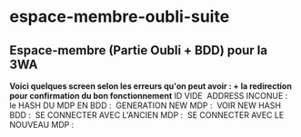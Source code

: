 # espace-membre-oubli-suite
Espace-membre (Partie Oubli + BDD) pour la 3WA
----------
**Voici quelques screen selon les erreurs qu'on peut avoir : + la redirection pour confirmation du bon fonctionnement**
ID VIDE
<img src="http://puu.sh/tLzNZ/cf0277be7a.png" alt="">
ADDRESS INCONUE :
<img src="http://puu.sh/tLzSY/716ae871f9.png" alt="">
le HASH DU MDP EN BDD :
<img src="http://puu.sh/tLzWo/6fef60f336.png" alt="">
GENERATION NEW MDP :
<img src="http://puu.sh/tLI2n/92a407124c.png" alt="">
VOIR NEW HASH BDD :
<img src="http://puu.sh/tLI5u/3ffb4d8f31.png" alt="">
SE CONNECTER AVEC L'ANCIEN MDP :
<img src="http://puu.sh/tLIf5/e0e17d3869.png" alt="">
SE CONNECTER AVEC LE NOUVEAU MDP :
<img src="http://puu.sh/tLIgT/61511e29f0.png" alt="">